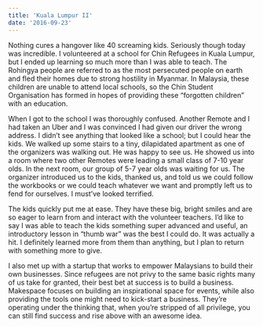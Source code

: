 ```yaml
---
title: 'Kuala Lumpur II'
date: '2016-09-23'
---
```


Nothing cures a hangover like 40 screaming kids. Seriously though today was incredible. I volunteered at a school for Chin Refugees in Kuala Lumpur, but I ended up learning so much more than I was able to teach. The Rohingya people are referred to as the most persecuted people on earth and fled their homes due to strong hostility in Myanmar. In Malaysia, these children are unable to attend local schools, so the Chin Student Organisation has formed in hopes of providing these “forgotten children” with an education.

When I got to the school I was thoroughly confused. Another Remote and I had taken an Uber and I was convinced I had given our driver the wrong address. I didn’t see anything that looked like a school; but I could hear the kids. We walked up some stairs to a tiny, dilapidated apartment as one of the organizers was walking out. He was happy to see us. He showed us into a room where two other Remotes were leading a small class of 7-10 year olds. In the next room, our group of 5-7 year olds was waiting for us. The organizer introduced us to the kids, thanked us, and told us we could follow the workbooks or we could teach whatever we want and promptly left us to fend for ourselves. I must’ve looked terrified.

The kids quickly put me at ease. They have these big, bright smiles and are so eager to learn from and interact with the volunteer teachers. I’d like to say I was able to teach the kids something super advanced and useful, an introductory lesson in “thumb war” was the best I could do. It was actually a hit. I definitely learned more from them than anything, but I plan to return with something more to give.

I also met up with a startup that works to empower Malaysians to build their own businesses. Since refugees are not privy to the same basic rights many of us take for granted, their best bet at success is to build a business. Makespace focuses on building an inspirational space for events, while also providing the tools one might need to kick-start a business. They’re operating under the thinking that, when you’re stripped of all privilege, you can still find success and rise above with an awesome idea.

